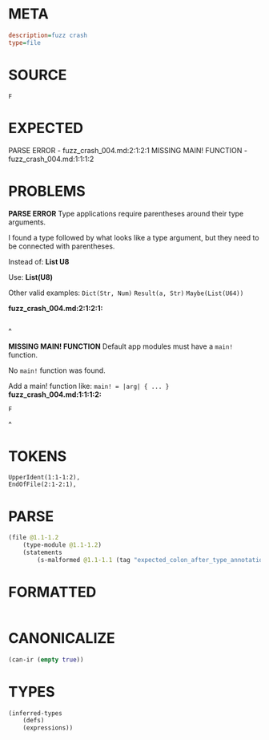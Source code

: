 # META
~~~ini
description=fuzz crash
type=file
~~~
# SOURCE
~~~roc
F
~~~
# EXPECTED
PARSE ERROR - fuzz_crash_004.md:2:1:2:1
MISSING MAIN! FUNCTION - fuzz_crash_004.md:1:1:1:2
# PROBLEMS
**PARSE ERROR**
Type applications require parentheses around their type arguments.

I found a type followed by what looks like a type argument, but they need to be connected with parentheses.

Instead of:
    **List U8**

Use:
    **List(U8)**

Other valid examples:
    `Dict(Str, Num)`
    `Result(a, Str)`
    `Maybe(List(U64))`

**fuzz_crash_004.md:2:1:2:1:**
```roc

```
^


**MISSING MAIN! FUNCTION**
Default app modules must have a `main!` function.

No `main!` function was found.

Add a main! function like:
`main! = |arg| { ... }`
**fuzz_crash_004.md:1:1:1:2:**
```roc
F
```
^


# TOKENS
~~~zig
UpperIdent(1:1-1:2),
EndOfFile(2:1-2:1),
~~~
# PARSE
~~~clojure
(file @1.1-1.2
	(type-module @1.1-1.2)
	(statements
		(s-malformed @1.1-1.1 (tag "expected_colon_after_type_annotation"))))
~~~
# FORMATTED
~~~roc
~~~
# CANONICALIZE
~~~clojure
(can-ir (empty true))
~~~
# TYPES
~~~clojure
(inferred-types
	(defs)
	(expressions))
~~~
